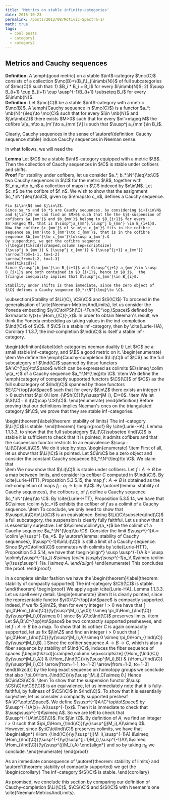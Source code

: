 ```yaml
---
title: 'Metrics on stable infinity-categories'
date: 2015-10-23
permalink: /posts/2012/08/Motivic-Spectra-1/
math: true
tags:
  - cool posts
  - category1
  - category2
---
```



Metrics and Cauchy sequences
------
<div class="definition">
  <strong>Definition.</strong>
   A \emph{good metric} on a stable $\inf$-category $\mc{C}$
consists of a collection $\mc{B}=\{B_i\}_{i\in\mb{N}}$ of full subcategories of $\mc{C}$ such that:
1) $B_i * B_i = B_i$ for every $i\in\mb{N}$;
2) $\susp B_{i+1} \cup B_{i+1} \cup \susp^{-1}B_{i+1} \subseteq B_i$ for every $i\in\mb{N}$.
</div>



<div class="definition">
  <strong>Definition.</strong>
    Let $\mc{C}$ be a stable $\inf$-category with a metric $\mc{B}$. A \emph{Cauchy sequence in $\mc{C}$} is a functor $a_*: \mb{N}^{\leq}\to \mc{C}$ such that for every $i\in \mb{N}$ and $j\in\\mb{Z}$ there exists $M>0$ such that for every $m'>m\geq M$ the cofibre
    \\[a_m\to a_{m'}\to a_{mm'}\\]
    is such that $\susp^j a_{mm'}\in B_i$. 
</div>

Clearly, Cauchy sequences in the sense of \autoref{definition: Cauchy sequence stable} induce Cauchy sequences in Neeman sense. 

In what follows, we will need the 
<div class="lemma">
  <strong>Lemma</strong>
    Let $\C$ be a stable $\inf$-category equipped with a metric $\B$. Then the collection of Cauchy sequences in $\C$ is stable under cofibers and shifts.
</div>
<div class="proof">
  <strong>Proof</strong>
    For stability under cofibers, let us consider $a_*, b_*:\N^{\leq}\to\C$  two Cauchy sequences in $\C$ for the metric $\B$, together with $f_n:a_n\to b_n$ a collection of maps in $\C$ indexed by $n\in\N$. Let $c_n$ be the cofibre of $f_n$. We wish to show that the assignment  $c_*:\N^{\leq}\to\C$, given by $n\mapsto c_n$, defines a Cauchy sequence. 
    
    Fix $i\in\N$ and $j\in\Z$.
    Since $a_*$ and $b_*$ are Cauchy sequences, by considering $i+1\in\N$ and $j\in\Z$ we can find an $M>0$ such that the the $j$-suspension of cofibers $a_{mm'}$ and $b_{mm'}$ belong to $B_{i+1}$ for every $m'>m\geq M$, that is $\susp^ja_{mm'},\susp^j b_{mm'} \in B_{i+1}$. 
    Now the cofibre $c_{mm'}$ of $c_m\to c_{m'}$ fits in the cofibre sequence $a_{mm'}\to b_{mm'}\to c_{mm'}$, that is in the cofibre sequence $b_{mm'}\to c_{mm'}\to\susp a_{mm'}.$
    By suspending, we get the cofibre sequence
    \[\begin{tikzcd}[cramped,column sep=scriptsize]
	{\susp^j b_{mm'}} & {\susp^j c_{mm'}} & {\susp^{j+1} a_{mm'}}
	\arrow[from=1-1, to=1-2]
	\arrow[from=1-2, to=1-3]
    \end{tikzcd}\]
    Since $\susp^jb_{mm'}\in B_{i+1}$ and $\susp^{j+1} a_{mm'}\in \susp B_{i+1}$ are both contained in $B_{i+1}$, hence in $B_i$,  the triangle inequality implies that $\susp^jc_{mm'}\in B_{i}$.

    Stability under shifts is then immediate, since the zero object of $\C$ defines a Cauchy sequence $0_*:\N^{\leq}\to \C$. 
</div>

\subsection{Stability of $\Li(\C), \CS(\C)$  and $\S(\C)$}
To proceed in the generalisation of \cite{Neeman-MetricsAndLimits}, let us consider the Yoneda embedding $\y:\C\to\PSh(\C)=\Fun(\C^\op,\Space)$ defined  by $x\mapsto \y(x)= \Hom_{\C}(-,x)$. 
In order to obtain Neeman's result,  we think the Yoneda embedding as taking values in the ind-completion $\Ind(\C)$ of $\C$. If $\C$ is a stable $\inf$-category, then by \cite{Lurie-HA}, Corollary 1.1.3.7, the ind-completion $\Ind(\C)$ is itself a stable $\inf$-category. 

\begin{definition}\label{def: categories neeman duality I}
    Let $\C$ be a small stable $\inf$-category, and $\B$ a good metric on it. 
    \begin{enumerate}
        \item We define the \emph{Cauchy-completion $\Li(\C)$ of $\C$} as the full subcategory of $\Ind(\C)$ spanned by those functors $A:\C^{\op}\to\Space$ which can be expressed as colimits $E\simeq \colim \y(a_*)$ of a Cauchy sequence $a_*:\N^{\leq}\to \C$.
        \item We define  the \emph{category of compactly supported functors $\CS(\C)$ of $\C$} as the full subcategory of $\Ind(\C)$ spanned by those functors $E:\C^{\op}\to\Space$  such that for every $j\in\Z$ there exists an integer $i>0$ such that $\pi_0\Hom_{\PSh(C)}(\y(\susp^jM_i), E)=0$.
        \item We let $\S(\C)= \Li(\C)\cap \CS(\C)$.
    \end{enumerate}
\end{definition}
Before proving that our definitions implies Neeman's ones on the triangulated category $h\C$, we prove that they are stable $\inf$-categories. 

\begin{theorem}\label{theorem: stability of limits}
The $\inf$-category $\Li(\C)$ is stable.
\end{theorem}
\begin{proof}
By \cite{Lurie-HA}, Lemma 1.1.3.3, to show that the full subcategory $\Li(\C)\subseteq \Ind(\C)$ is stable it is sufficient to check that it is pointed, it admits cofibers and that the suspension functor restricts to an equivalence $\susp : \Li(\C)\to\Li(\C)$. We do it step by step.
\begin{enumerate}
    \item First of all, let us show that $\Li(\C)$ is pointed. Let $0\in\C$ be a zero object and consider the constant Cauchy sequence $0_*:\N^{\leq}\to \C$. We claim that  
    \item We now show that $\Li(\C)$ is stable under cofibers. Let $f:A\to B$ be a map between limits, and consider its cofiber $C$ computed in $\Ind(\C)$.  By \cite{Lurie-HTT}, Proposition 5.3.5.15, the map $f:A\to B$ is obtained as the ind-completion of maps $f_i:a_i\to b_i$ in $\C$. By  \autoref{lemma: stability of Cauchy sequences}, the cofibers $c_i$ of $f_i$ define a Cauchy sequence $c_*:\N^{\leq}\to \C$. By \cite{Lurie-HTT}, Proposition 5.3.5.14, we have that $C\simeq \colim \y(c_*)$ exhibits the cofiber of $f$ as a colimit of a Cauchy sequence.
    \item To conclude, we only need to show that $\susp:\Li(\C)\to\Li(\C)$ is an equivalence. Being $\Li(\C)\subseteq\Ind(\C)$ a full subcategory,  the suspension is clearly fully faithful. Let us show that it is essentially surjective. Let $A\simeq\colim\y(a_*)$ be the colimit of a Cauchy sequence $a_*:\N^{\leq}\to \C$. 
    Consider the limit $\susp^{-1}A:= \colim \y(\susp^{-1}a_*$. By \autoref{lemma: stability of Cauchy sequences}, $\susp^{-1}A\in\Li(\C)$ is still a limit of a Cauchy sequence. 
    Since $\y:\C\to\Ind(\C)$ commutes with colimits by \cite{Lurie-HTT}, Proposition 5.3.5.14, we have that 
    \begin{align*}
        \susp \susp^{-1}A   &= \susp \colim\y(\susp^{-1}a_*)\\
                            &\simeq \colim \susp\y(\susp^{-1}a_*)\\
                            &\simeq \colim \y(\susp\susp^{-1}a_*)\simeq A.
    \end{align*}
\end{enumerate}
 This concludes the proof.
\end{proof}

In a complete similar fashion we have the
\begin{theorem}\label{theorem: stability of compactly supported}
The $\inf$-category $\CS(\C)$ is stable.
\end{theorem}
\begin{proof}
We apply again \cite{Lurie-HA}, Lemma 1.1.3.3. Let us spell every detail.
\begin{enumerate}
    \item It is clearly pointed, since the representable functor $y(0):\C^{\op}\to\Space$  is compactly supported. Indeed, if we fix $j\in\Z$, then for every integer $i>0$ we have that
    \[
    \pi_0\Hom_{\Ind(\C)}(\y(\susp^jM_i),\y(0)) \simeq \pi_0\Hom_{\Ind(\C)}(\y(\susp^jM_i),0)\simeq 0
    \]
    since $y:\C\to\Ind(\C)$ preserves limits. 
    \item Let $A,B:\C^{\op}\to\Space$ be two compactly supported presheaves, and let $f:A\to B$ be a map. To show that its cofiber $C$ is again compactly supported, let us fix $j\in\Z$ and find an integer $i>0$ such that 
    \[
    \pi_0\Hom_{\Ind(\C)}(\y(\susp^jM_i),A)\simeq 0 \simeq \pi_0\Hom_{\Ind(\C)}(\y(\susp^jM_i),B).
    \]
    Since the cofiber sequence $A\to B\to C$, which is also a fiber sequence by stability of $\Ind(\C)$, induces the fiber sequence of spaces
    \[\begin{tikzcd}[cramped,column sep=scriptsize]
	{\Hom_{\Ind(\C)}(\y(\susp^jM_i),A)} & {\Hom_{\Ind(\C)}(\y(\susp^jM_i),B)} & {\Hom_{\Ind(\C)}(\y(\susp^jM_i),C)}
	\arrow[from=1-1, to=1-2]
	\arrow[from=1-2, to=1-3]
    \end{tikzcd}\]
    by the long exact sequence on homotopy groups we conclude that also \[\pi_0\Hom_{\Ind(\C)}(\y(\susp^jM_i),C)\simeq 0.\] Hence $C\in\CS(\C)$.
    \item To show that the suspension functor $\susp :\CS(\C)\to\CS(\C)$ is an equivalence, let us immediately  note that it is fully-faithful, by fullness  of $\CS(\C)$ in $\Ind(\C)$. To show that it is essentially surjective, let us consider  a compactly supported presheaf  $A:\C^\op\to\Space$. We define $\susp^{-1}A:\C^\op\to\Space$ by $\susp^{-1}A(x)= A(\susp^{-1}x)$. Then it is immediate to check that $\susp\susp^{-1}A\simeq A$. So we are left to check that $\susp^{-1}A\in\CS(\C)$. Fix $j\in \Z$. 
    By definition of $A$, we  find an integer $i>0$ such that $\pi_0\Hom_{\Ind(\C)}(\y(\susp^{j}M_i),A)\simeq 0$. However, since $y:\C\to\Ind(\C)$ preserves colimits, we have that 
    \begin{align*}
      \Hom_{\Ind(\C)}(\y(\susp^{j}M_i),\susp^{-1}A)
        &\simeq \Hom_{\Ind(\C)}(\susp^{-1}\y(\susp^{j+1}M_i),\susp^{-1}A)\\
        &\simeq \Hom_{\Ind(\C)}(\y(\susp^{j}M_i),A) 
    \end{align*}
   and so by taking $\pi_0$ we conclude.
\end{enumerate}
\end{proof}

As an immediate consequence of \autoref{theorem: stability of limits} and \autoref{theorem: stability of compactly supported} we get the
\begin{corollary}
The $\inf$-category $\S(\C)$ is stable.
\end{corollary}

As promised, we conclude this section by comparing our definition of Cauchy-completion $\Li(\C)$, $\CS(\C)$ and $\S(\C)$ with Neeman's one \cite{Neeman-MetricsAndLimits}.

